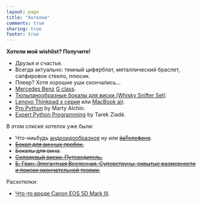 ```yaml
---
layout: page
title: "Хотелки"
comments: true
sharing: true
footer: true
---
```


__Хотели мой wishlist? Получите!__

* Друзья и счастье.
* Всегда актуально: темный циферблат, металлический браслет, сапфировое стекло,  плюсик.
* Плеер? Хотя хорошие уши скончались...
* [Mercedes Benz](http://www.youtube.com/watch?v=FxBVeCigosc "Main Hotelka") [G class](http://www.youtube.com/watch?v=OjdmNKGjZyA).
* [Тюльпанообразные бокалы для виски (Whisky Snifter Set)](http://spiegelau.adm.in/fileadmin/spiegelau/products/detail/whisky_snifter_set.jpg)
* [Lenovo Thinkpad x серии](http://www.lenovo.com/products/us/laptop/thinkpad/x-series "Thinkpad") или [MacBook air](http://www.apple.com/macbookair/ "MBair").
* [Pro Python](http://www.amazon.com/Python-Experts-Voice-Open-Source/dp/1430227575) by Marty Alchin.
* [Expert Python Programming](http://www.amazon.com/Expert-Python-Programming-practices-distributing/dp/184719494X/ref=sr_1_1?ie=UTF8&qid=1350831291&sr=8-1&keywords=Expert+Python+Programming) by Tarek Ziadé.

В этом списке хотелок уже были:

* Что-ниьбудь [андроидообразное](http://www.google.com/nexus/) ну или [~~йаТелефоно~~](http://www.apple.com/iphone/).
* [~~Бокал для винных пробок.~~](http://am-spb.ru/img/img/01.jpg)
* ~~Бокалы для вина.~~
* [~~Солодовый виски. Путеводитель.~~](http://www.ozon.ru/context/detail/id/4125072/)
* [~~Б. Грин. Элегантная Вселенная. Суперструны, скрытые размерности и поиски окончательной теории.~~](http://www.books.ru/shop/books/245633)

Расхотелки:

* [Что-то вроде Canon EOS 5D Mark III](http://www.usa.canon.com/cusa/consumer/products/cameras/slr_cameras/eos_5d_mark_iii "Photo").
